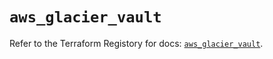 # `aws_glacier_vault`

Refer to the Terraform Registory for docs: [`aws_glacier_vault`](https://registry.terraform.io/providers/hashicorp/aws/5.5.0/docs/resources/glacier_vault).

